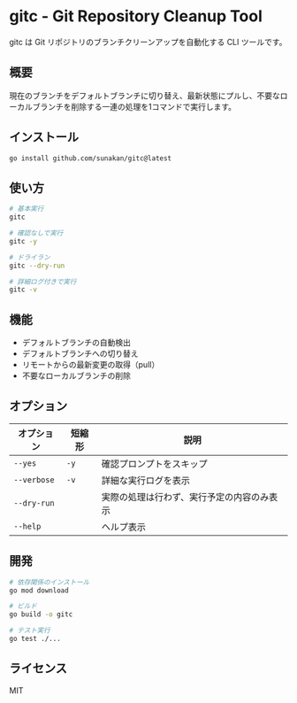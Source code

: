 # gitc - Git Repository Cleanup Tool

gitc は Git リポジトリのブランチクリーンアップを自動化する CLI ツールです。

## 概要

現在のブランチをデフォルトブランチに切り替え、最新状態にプルし、不要なローカルブランチを削除する一連の処理を1コマンドで実行します。

## インストール

```bash
go install github.com/sunakan/gitc@latest
```

## 使い方

```bash
# 基本実行
gitc

# 確認なしで実行
gitc -y

# ドライラン
gitc --dry-run

# 詳細ログ付きで実行
gitc -v
```

## 機能

- デフォルトブランチの自動検出
- デフォルトブランチへの切り替え
- リモートからの最新変更の取得（pull）
- 不要なローカルブランチの削除

## オプション

| オプション | 短縮形 | 説明 |
|------------|--------|------|
| `--yes` | `-y` | 確認プロンプトをスキップ |
| `--verbose` | `-v` | 詳細な実行ログを表示 |
| `--dry-run` | | 実際の処理は行わず、実行予定の内容のみ表示 |
| `--help` | | ヘルプ表示 |

## 開発

```bash
# 依存関係のインストール
go mod download

# ビルド
go build -o gitc

# テスト実行
go test ./...
```

## ライセンス

MIT